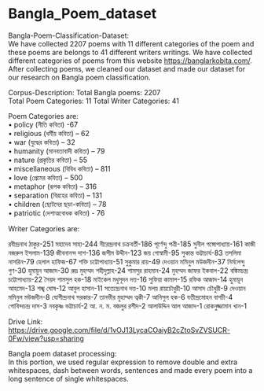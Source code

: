 # Bangla_Poem_dataset

Bangla-Poem-Classification-Dataset:  
We have collected 2207 poems with 11 different categories of the poem and these poems are belongs to 41 different writers writings. We have collected different categories of poems from this website https://banglarkobita.com/. After collecting poems, we cleaned our dataset and made our dataset for our research on Bangla poem classification.


Corpus-Description:
Total Bangla poems: 2207     
Total Poem Categories: 11
Total Writer Categories: 41


Poem Categories are:  
•	policy (নীতি কবিতা) -67               
•	religious (ধর্মীয় কবিতা) – 62               
•	war (যুদ্ধের কবিতা) – 32                  
•	humanity (মানবতাবাদী কবিতা) – 79                   
•	nature (প্রকৃতির কবিতা) – 55                   
•	miscellaneous (বিবিধ কবিতা) – 811                    
•	love (প্রেমের কবিতা) – 500                      
•	metaphor (রূপক কবিতা) – 316                     
•	separation (বিরহের কবিতা) – 131                          
•	children (ছোটদের ছড়া-কবিতা) – 78                   
•	patriotic (দেশাত্মবোধক কবিতা) - 76                    


Writer Categories are:

রবীন্দ্রনাথ ঠাকুর-251
মহাদেব সাহা-244
নীরেন্দ্রনাথ চক্রবর্তী-186
পূর্ণেন্দু পত্রী-185
সুনীল গঙ্গোপাধ্যায়-161
কাজী নজরুল ইসলাম-139
জীবনানন্দ দাশ-136
জসীম উদ্দীন-123
জয় গোস্বামী-95
সুকান্ত ভট্টাচার্য-83
তসলিমা নাসরিন-79
হেলাল হাফিজ-67
শক্তি চট্টোপাধ্যায়-51
সুকুমার রায়-49
দেওয়ান মমিনুল মউজদীন-37
নির্মলেন্দু গুণ-30
হুমায়ুন আজাদ-30
রুদ্র মুহম্মদ শহীদুল্লাহ-24
শামসুর রাহমান-24
মুহম্মদ জাফর ইকবাল-22
বঙ্কিমচন্দ্র চট্টোপাধ্যায়-22
সৈয়দ শামসুল হক-18
মাইকেল মধুসূদন দত্ত-16
সুফিয়া কামাল-15
রফিক আজাদ-14
হুমায়ূন আহমেদ-13
শঙ্খ ঘোষ-12
আবুল হাসান-11
সত্যেন্দ্রনাথ দত্ত-10
মলয় রায়চৌধুরী-10
আসাদ চৌধুরী-9
দেওয়ান মমিনুল মউজদীন-8
যোগীন্দ্রনাথ সরকার-7
তানভীর মুহাম্মদ ত্বকী-7
আনিসুল হক-6
যতীন্দ্রমোহন বাগচী-4
গোবিন্দচন্দ্র দাস-3
নবকৃষ্ণ ভট্টাচার্য-2
আ. ন. ম. বজলুর রশীদ-2
আলাউদ্দিন আল আজাদ-1
রোকনুজ্জামান খান-1




Drive Link:    
https://drive.google.com/file/d/1vOJ13LycaCOaiyB2cZtoSvZVSUCR-0Fw/view?usp=sharing

Bangla poem dataset processing:      
In this portion, we used regular expression to remove double and extra whitespaces, dash between words, sentences and made every poem into a long sentence of single whitespaces.
